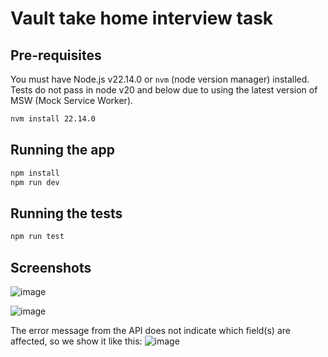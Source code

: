 # Vault take home interview task

## Pre-requisites

You must have Node.js v22.14.0 or `nvm` (node version manager) installed. Tests do not pass in node v20 and below due to using the latest version of MSW (Mock Service Worker).

```bash
nvm install 22.14.0
```

## Running the app

```bash
npm install
npm run dev
```

## Running the tests

```bash
npm run test
```

## Screenshots

![image](https://github.com/user-attachments/assets/6f69319d-0f48-4a55-ac37-c0b34117c7de)

![image](https://github.com/user-attachments/assets/bd528bf2-7e81-4a96-b68f-3e6bf78dd908)

The error message from the API does not indicate which field(s) are affected, so we show it like this:
![image](https://github.com/user-attachments/assets/44a82a79-8952-46ba-a905-b6c984d9b456)
